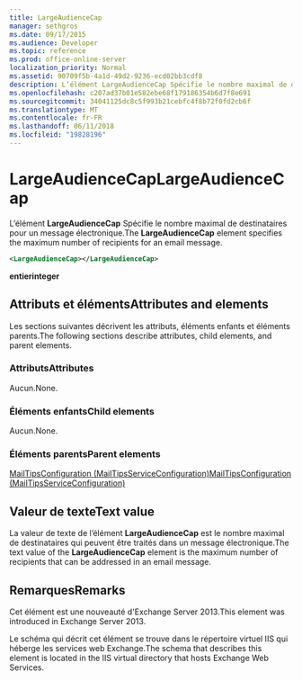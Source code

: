 ```yaml
---
title: LargeAudienceCap
manager: sethgros
ms.date: 09/17/2015
ms.audience: Developer
ms.topic: reference
ms.prod: office-online-server
localization_priority: Normal
ms.assetid: 90709f5b-4a1d-49d2-9236-ecd02bb3cdf8
description: L’élément LargeAudienceCap Spécifie le nombre maximal de destinataires pour un message électronique.
ms.openlocfilehash: c207ad37b01e582ebe68f179186354b6d7f8e691
ms.sourcegitcommit: 34041125dc8c5f993b21cebfc4f8b72f0fd2cb6f
ms.translationtype: MT
ms.contentlocale: fr-FR
ms.lasthandoff: 06/11/2018
ms.locfileid: "19828196"
---
```

# <a name="largeaudiencecap"></a><span data-ttu-id="8787a-103">LargeAudienceCap</span><span class="sxs-lookup"><span data-stu-id="8787a-103">LargeAudienceCap</span></span>

<span data-ttu-id="8787a-104">L’élément **LargeAudienceCap** Spécifie le nombre maximal de destinataires pour un message électronique.</span><span class="sxs-lookup"><span data-stu-id="8787a-104">The **LargeAudienceCap** element specifies the maximum number of recipients for an email message.</span></span> 
  
```XML
<LargeAudienceCap></LargeAudienceCap>
```

 <span data-ttu-id="8787a-105">**entier**</span><span class="sxs-lookup"><span data-stu-id="8787a-105">**integer**</span></span>
## <a name="attributes-and-elements"></a><span data-ttu-id="8787a-106">Attributs et éléments</span><span class="sxs-lookup"><span data-stu-id="8787a-106">Attributes and elements</span></span>

<span data-ttu-id="8787a-107">Les sections suivantes décrivent les attributs, éléments enfants et éléments parents.</span><span class="sxs-lookup"><span data-stu-id="8787a-107">The following sections describe attributes, child elements, and parent elements.</span></span>
  
### <a name="attributes"></a><span data-ttu-id="8787a-108">Attributs</span><span class="sxs-lookup"><span data-stu-id="8787a-108">Attributes</span></span>

<span data-ttu-id="8787a-109">Aucun.</span><span class="sxs-lookup"><span data-stu-id="8787a-109">None.</span></span>
  
### <a name="child-elements"></a><span data-ttu-id="8787a-110">Éléments enfants</span><span class="sxs-lookup"><span data-stu-id="8787a-110">Child elements</span></span>

<span data-ttu-id="8787a-111">Aucun.</span><span class="sxs-lookup"><span data-stu-id="8787a-111">None.</span></span>
  
### <a name="parent-elements"></a><span data-ttu-id="8787a-112">Éléments parents</span><span class="sxs-lookup"><span data-stu-id="8787a-112">Parent elements</span></span>

[<span data-ttu-id="8787a-113">MailTipsConfiguration (MailTipsServiceConfiguration)</span><span class="sxs-lookup"><span data-stu-id="8787a-113">MailTipsConfiguration (MailTipsServiceConfiguration)</span></span>](mailtipsconfiguration-mailtipsserviceconfiguration.md)
  
## <a name="text-value"></a><span data-ttu-id="8787a-114">Valeur de texte</span><span class="sxs-lookup"><span data-stu-id="8787a-114">Text value</span></span>

<span data-ttu-id="8787a-115">La valeur de texte de l’élément **LargeAudienceCap** est le nombre maximal de destinataires qui peuvent être traités dans un message électronique.</span><span class="sxs-lookup"><span data-stu-id="8787a-115">The text value of the **LargeAudienceCap** element is the maximum number of recipients that can be addressed in an email message.</span></span> 
  
## <a name="remarks"></a><span data-ttu-id="8787a-116">Remarques</span><span class="sxs-lookup"><span data-stu-id="8787a-116">Remarks</span></span>

<span data-ttu-id="8787a-117">Cet élément est une nouveauté d'Exchange Server 2013.</span><span class="sxs-lookup"><span data-stu-id="8787a-117">This element was introduced in Exchange Server 2013.</span></span>
  
<span data-ttu-id="8787a-118">Le schéma qui décrit cet élément se trouve dans le répertoire virtuel IIS qui héberge les services web Exchange.</span><span class="sxs-lookup"><span data-stu-id="8787a-118">The schema that describes this element is located in the IIS virtual directory that hosts Exchange Web Services.</span></span>
  


